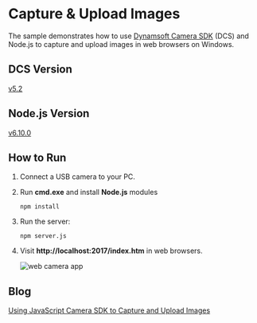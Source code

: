 # Capture & Upload Images

The sample demonstrates how to use [Dynamsoft Camera SDK][0] (DCS) and Node.js to capture and upload images in web browsers on Windows.

## DCS Version
[v5.2][1]

## Node.js Version
[v6.10.0][2]

## How to Run
1. Connect a USB camera to your PC.
2. Run **cmd.exe** and install **Node.js** modules

    ```
    npm install
    ```
3. Run the server:

    ```
    npm server.js
    ```
4. Visit **http://localhost:2017/index.htm** in web browsers.

    ![web camera app](http://www.codepool.biz/wp-content/uploads/2017/04/dcs-nodejs.PNG)
    
## Blog
[Using JavaScript Camera SDK to Capture and Upload Images][3]

[0]:http://www.dynamsoft.com/Products/dynamsoft-webcam-sdk.aspx
[1]:http://www.dynamsoft.com/Downloads/dynamsoft-webcam-sdk-download.aspx
[2]:https://nodejs.org/en/download/
[3]:http://www.codepool.biz/javascript-camera-capture-upload-image.html
